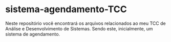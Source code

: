 # sistema-agendamento-TCC
Neste repositório você encontrará os arquivos relacionados ao meu TCC de Análise e Desenvolvimento de Sistemas. Sendo este, inicialmente, um sistema de agendamento.
